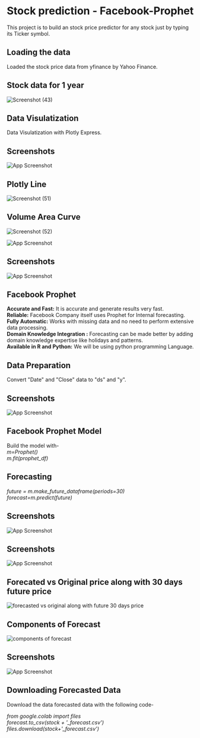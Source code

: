 # Stock prediction - Facebook-Prophet
This project is to build an stock price predictor for any stock just by typing its Ticker symbol.

## Loading the data  
Loaded the stock price data from yfinance by Yahoo Finance.
## Stock data for 1 year

![Screenshot (43)](https://user-images.githubusercontent.com/78019202/179429562-44cc5e57-e97e-4295-b40e-129da0677895.png)


## Data Visulatization  
Data Visulatization with Plotly Express.  
## Screenshots

![App Screenshot]([https://via.placeholder.com/468x300?text=App+Screenshot+Here](https://github.com/21skar4/Facebook-Prophet-/blob/main/components%20of%20forecast.png))
## Plotly Line


![Screenshot (51)](https://user-images.githubusercontent.com/78019202/179429824-f5188c04-89da-4113-be48-849454babbfa.png)
## Volume Area Curve

![Screenshot (52)](https://user-images.githubusercontent.com/78019202/179429950-534b99d5-c52d-4bf2-8ff6-7735eb8620bf.png)


![App Screenshot](https://via.placeholder.com/468x300?text=App+Screenshot+Here)
## Screenshots

![App Screenshot](https://via.placeholder.com/468x300?text=App+Screenshot+Here)
  
## Facebook Prophet
**Accurate and Fast:** It is accurate and generate results very fast.  
**Reliable:** Facebook Company itself uses Prophet for Internal forecasting.  
**Fully Automatic:** Works with missing data and no need to perform extensive data processing.  
**Domain Knowledge Integration :** Forecasting can be made better by adding domain knowledge expertise like holidays and patterns.  
**Available in R and Python:** We will be using python programming Language.

## Data Preparation

Convert "Date" and "Close" data to "ds" and "y".
## Screenshots

![App Screenshot](https://via.placeholder.com/468x300?text=App+Screenshot+Here)

## Facebook Prophet Model
Build the model with-  
*m=Prophet()  
m.fit(prophet_df)*

## Forecasting 
*future = m.make_future_dataframe(periods=30)  
forecast=m.predict(future)*

## Screenshots

![App Screenshot](https://via.placeholder.com/468x300?text=App+Screenshot+Here)
## Screenshots

![App Screenshot](https://via.placeholder.com/468x300?text=App+Screenshot+Here)
## Forecated vs Original price along with 30 days future price
![forecasted vs original along with future 30 days price](https://user-images.githubusercontent.com/78019202/179429366-c7df9d83-a02b-420c-9604-e1e265d46554.png)

## Components of Forecast

![components of forecast](https://user-images.githubusercontent.com/78019202/179429439-cce85970-eb1a-4412-b6c9-324a8e55f50b.png)

## Screenshots

![App Screenshot](https://via.placeholder.com/468x300?text=App+Screenshot+Here)
## Downloading Forecasted Data

Download the data forecasted data with the following code-

*from google.colab import files*      
*forecast.to_csv(stock + '_forecast.csv')*  
*files.download(stock+'_forecast.csv')*
